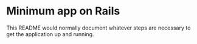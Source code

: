 # Minimum app on Rails

This README would normally document whatever steps are necessary to get the
application up and running.
